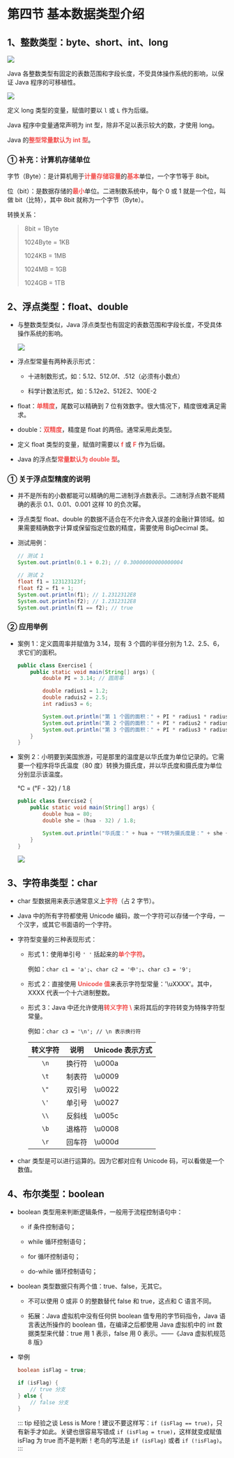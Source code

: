 # 第四节 基本数据类型介绍

## 1、整数类型：byte、short、int、long

![](https://raw.githubusercontent.com/wehome-h/typora-images-repository/main/images/20240414144953.png)

Java 各整数类型有固定的表数范围和字段长度，不受具体操作系统的影响，以保证 Java 程序的可移植性。

![](https://raw.githubusercontent.com/wehome-h/typora-images-repository/main/images/20240414150706.png)

定义 long 类型的变量，赋值时要以 `l` 或 `L` 作为后缀。

Java 程序中变量通常声明为 int 型，除非不足以表示较大的数，才使用 long。

Java 的<strong style="color: #f3514f;">整型常量默认为 int 型</strong>。

### ① 补充：计算机存储单位

字节（Byte）：是计算机用于<strong style="color: #f3514f;">计量存储容量</strong>的<strong style="color: #f3514f;">基本</strong>单位，一个字节等于 8bit。

位（bit）：是数据存储的<strong style="color: #f3514f;">最小</strong>单位。二进制数系统中，每个 0 或 1 就是一个位，叫做 bit（比特），其中 8bit 就称为一个字节（Byte）。

转换关系：

> 8bit = 1Byte
>
> 1024Byte = 1KB
>
> 1024KB = 1MB
>
> 1024MB = 1GB
>
> 1024GB = 1TB

## 2、浮点类型：float、double

- 与整数类型类似，Java 浮点类型也有固定的表数范围和字段长度，不受具体操作系统的影响。

  ![](https://raw.githubusercontent.com/wehome-h/typora-images-repository/main/images/20240414153520.png)

- 浮点型常量有两种表示形式：

  - 十进制数形式，如：5.12、512.0f、.512（必须有小数点）

  - 科学计数法形式，如：5.12e2、512E2、100E-2

- float：<strong style="color: #f3514f;">单精度</strong>，尾数可以精确到 7 位有效数字。很大情况下，精度很难满足需求。

- double：<strong style="color: #f3514f;">双精度</strong>，精度是 float 的两倍。通常采用此类型。

- 定义 float 类型的变量，赋值时需要以 <strong style="color: #f3514f;">f</strong> 或 <strong style="color: #f3514f;">F</strong> 作为后缀。

- Java 的浮点型<strong style="color: #f3514f;">常量默认为 double 型</strong>。

### ① 关于浮点型精度的说明

- 并不是所有的小数都能可以精确的用二进制浮点数表示。二进制浮点数不能精确的表示 0.1、0.01、0.001 这样 10 的负次幂。

- 浮点类型 float、double 的数据不适合在不允许舍入误差的金融计算领域。如果需要精确数字计算或保留指定位数的精度，需要使用 BigDecimal 类。

- 测试用例：

  ```java
  // 测试 1
  System.out.println(0.1 + 0.2); // 0.30000000000000004

  // 测试 2
  float f1 = 123123123f;
  float f2 = f1 + 1;
  System.out.println(f1); // 1.2312312E8
  System.out.println(f2); // 1.2312312E8
  System.out.println(f1 == f2); // true
  ```

### ② 应用举例

- 案例 1：定义圆周率并赋值为 3.14，现有 3 个圆的半径分别为 1.2、2.5、6，求它们的面积。

  ```java
  public class Exercise1 {
      public static void main(String[] args) {
          double PI = 3.14; // 圆周率

          double radius1 = 1.2;
          double raduis2 = 2.5;
          int radius3 = 6;

          System.out.println("第 1 个圆的面积：" + PI * radius1 * radius1); // 4.521599999999999
          System.out.println("第 2 个圆的面积：" + PI * radius2 * radius2); // 19.625
          System.out.println("第 3 个圆的面积：" + PI * radius3 * radius3); // 113.03999999999999
      }
  }
  ```

- 案例 2：小明要到美国旅游，可是那里的温度是以华氏度为单位记录的。它需要一个程序将华氏温度（80 度）转换为摄氏度，并以华氏度和摄氏度为单位分别显示该温度。

  ℃ = (℉ - 32) / 1.8

  ```java
  public class Exercise2 {
      public static void main(String[] args) {
          double hua = 80;
          double she = (hua - 32) / 1.8;

          System.out.println("华氏度：" + hua + "℉转为摄氏度是：" + she + "℃");
      }
  }
  ```

  ![](https://raw.githubusercontent.com/wehome-h/typora-images-repository/main/images/20240414160137.png)

## 3、字符串类型：char

- char 型数据用来表示通常意义上<strong style="color: #f3514f;">字符</strong>（占 2 字节）。

- Java 中的所有字符都使用 Unicode 编码，故一个字符可以存储一个字母，一个汉字，或其它书面语的一个字符。

- 字符型变量的三种表现形式：

  - 形式 1：使用单引号 `' '` 括起来的<strong style="color: #f3514f;">单个字符</strong>。

    例如：`char c1 = 'a';`、`char c2 = '中';`、`char c3 = '9';`

  - 形式 2：直接使用 <strong style="color: #f3514f;">Unicode 值</strong>来表示字符型常量：'\uXXXX'。其中，XXXX 代表一个十六进制整数。

  - 形式 3：Java 中还允许使用<strong style="color: #f3514f;">转义字符 \\</strong> 来将其后的字符转变为特殊字符型常量。

    例如：`char c3 = '\n'; // \n 表示换行符`

    | 转义字符 | 说明   | Unicode 表示方式 |
    | :------: | ------ | ---------------- |
    |   `\n`   | 换行符 | \u000a           |
    |   `\t`   | 制表符 | \u0009           |
    |   `\"`   | 双引号 | \u0022           |
    |   `\'`   | 单引号 | \u0027           |
    |   `\\`   | 反斜线 | \u005c           |
    |   `\b`   | 退格符 | \u0008           |
    |   `\r`   | 回车符 | \u000d           |

- char 类型是可以进行运算的。因为它都对应有 Unicode 码，可以看做是一个数值。

## 4、布尔类型：boolean

- boolean 类型用来判断逻辑条件，一般用于流程控制语句中：

  - if 条件控制语句；

  - while 循环控制语句；

  - for 循环控制语句；

  - do-while 循环控制语句；

- boolean 类型数据只有两个值：true、false，无其它。

  - 不可以使用 0 或非 0 的整数替代 false 和 true，这点和 C 语言不同。

  - 拓展：Java 虚拟机中没有任何供 boolean 值专用的字节码指令，Java 语言表达所操作的 boolean 值，在编译之后都使用 Java 虚拟机中的 int 数据类型来代替：true 用 1 表示，false 用 0 表示。——《Java 虚拟机规范 8 版》

- 举例

  ```java
  boolean isFlag = true;

  if (isFlag) {
      // true 分支
  } else {
      // false 分支
  }
  ```

  ::: tip 经验之谈
  Less is More！建议不要这样写：`if (isFlag == true)`，只有新手才如此。关键也很容易写错成 `if (isFlag = true)`，这样就变成赋值 isFlag 为 true 而不是判断！老鸟的写法是 `if (isFlag)` 或者 `if (!isFlag)`。
  :::

